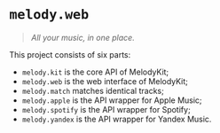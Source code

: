 # `melody.web`

> *All your music, in one place.*

This project consists of six parts:

- `melody.kit` is the core API of MelodyKit;
- `melody.web` is the web interface of MelodyKit;
- `melody.match` matches identical tracks;
- `melody.apple` is the API wrapper for Apple Music;
- `melody.spotify` is the API wrapper for Spotify;
- `melody.yandex` is the API wrapper for Yandex Music.
